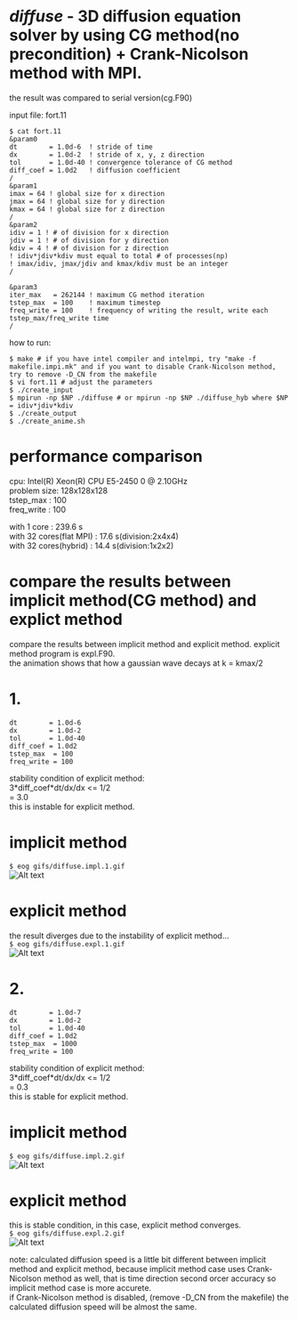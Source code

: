 *diffuse* - 3D diffusion equation solver by using CG method(no precondition) + Crank-Nicolson method with MPI.
===============	  
the result was compared to serial version(cg.F90)  
  
input file: fort.11

    $ cat fort.11 
    &param0
    dt        = 1.0d-6  ! stride of time
    dx        = 1.0d-2  ! stride of x, y, z direction
    tol       = 1.0d-40 ! convergence tolerance of CG method
    diff_coef = 1.0d2   ! diffusion coefficient
    /
    &param1
    imax = 64 ! global size for x direction
    jmax = 64 ! global size for y direction
    kmax = 64 ! global size for z direction
    /
    &param2
    idiv = 1 ! # of division for x direction
    jdiv = 1 ! # of division for y direction
    kdiv = 4 ! # of division for z direction
    ! idiv*jdiv*kdiv must equal to total # of processes(np)
    ! imax/idiv, jmax/jdiv and kmax/kdiv must be an integer
    /
    
    &param3
    iter_max   = 262144 ! maximum CG method iteration
    tstep_max  = 100    ! maximum timestep
    freq_write = 100    ! frequency of writing the result, write each tstep_max/freq_write time
    /


how to run:  
    
    $ make # if you have intel compiler and intelmpi, try "make -f makefile.impi.mk" and if you want to disable Crank-Nicolson method, try to remove -D_CN from the makefile
    $ vi fort.11 # adjust the parameters  
    $ ./create_input  
    $ mpirun -np $NP ./diffuse # or mpirun -np $NP ./diffuse_hyb where $NP = idiv*jdiv*kdiv  
    $ ./create_output  
    $ ./create_anime.sh  
  
performance comparison
===============	  
cpu: Intel(R) Xeon(R) CPU E5-2450 0 @ 2.10GHz  
problem size: 128x128x128  
tstep_max   : 100  
freq_write  : 100  
  
with 1   core           : 239.6 s  
with 32 cores(flat MPI) : 17.6  s(division:2x4x4)  
with 32 cores(hybrid)   : 14.4  s(division:1x2x2)  

compare the results between implicit method(CG method) and explict method
===============	  

compare the results between implicit method and explicit method.
explicit method program is expl.F90.  
the animation shows that how a gaussian wave decays at k = kmax/2
# 1.

    dt        = 1.0d-6
    dx        = 1.0d-2
    tol       = 1.0d-40
    diff_coef = 1.0d2
    tstep_max  = 100
    freq_write = 100
  
stability condition of explicit method:  
3\*diff_coef\*dt/dx/dx <= 1/2  
= 3.0  
this is instable for explicit method.  
    
# implicit method
`$ eog gifs/diffuse.impl.1.gif`  
![Alt text](gifs/diffuse.impl.1.gif?raw=true "implicit method 1")
# explicit method
the result diverges due to the instability of explicit method...  
`$ eog gifs/diffuse.expl.1.gif`  
![Alt text](gifs/diffuse.expl.1.gif?raw=true "explicit method 1")

# 2.

    dt        = 1.0d-7
    dx        = 1.0d-2
    tol       = 1.0d-40
    diff_coef = 1.0d2
    tstep_max  = 1000
    freq_write = 100
  
stability condition of explicit method:  
3\*diff_coef\*dt/dx/dx <= 1/2  
= 0.3  
this is stable for explicit method.  
    
# implicit method
`$ eog gifs/diffuse.impl.2.gif`  
![Alt text](gifs/diffuse.impl.2.gif?raw=true "implicit method 2")
# explicit method
this is stable condition, in this case, explicit method converges.  
`$ eog gifs/diffuse.expl.2.gif`  
![Alt text](gifs/diffuse.expl.2.gif?raw=true "explicit method 2")
  
note: calculated diffusion speed is a little bit different between implicit method and explicit method, because implicit method case uses Crank-Nicolson method as well, that is time direction second orcer accuracy so implicit method case is more accurete.  
if Crank-Nicolson method is disabled, (remove -D_CN from the makefile) the calculated diffusion speed will be almost the same.
